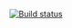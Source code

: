 [![Build status](https://ci.appveyor.com/api/projects/status/99nw6iw6982c95rj/branch/main?svg=true)](https://ci.appveyor.com/project/NastyaKatyushkina/unit-2/branch/main)